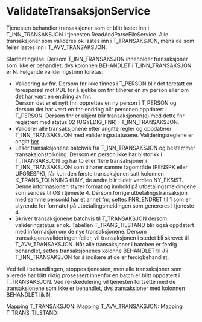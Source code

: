 # ValidateTransaksjonService
Tjenesten behandler transaksjoner som er blitt lastet inn i T_INN_TRANSAKSJON i tjenesten ReadAndParseFileService. Alle transaksjoner som valideres ok lastes inn i T_TRANSAKSJON, mens de som feiler lastes inn i T_AVV_TRANSAKSJON.

Startbetingelse: Dersom T_INN_TRANSAKSJON inneholder transaksjoner som ikke er behandlet, dvs kolonnen BEHANDLET i T_INN_TRANSAKSJON er N.
Følgende valideringstrinn foretas:

* Validering av fnr. Dersom fnr ikke finnes i T_PERSON blir det foretatt en forespørsel mot PDL for å sjekke om fnr tilhører en ny person eller om det har vært en endring av fnr. 
<br/> Dersom det er et nytt fnr, opprettes en ny person i T_PERSON og dersom det har vært en fnr-endring blir personen oppdatert i T_PERSON. Dersom fnr er ukjent blir transaksjonen(e) med dette fnr registrert med status 02 (UGYLDIG_FNR) i T_INN_TRANSAKSJON.
* Validerer alle transaksjonene etter angitte regler og oppdaterer T_INN_TRANSAKSJON med valideringsstatusene. Valideringsreglene er angitt [her](./valideringsregler/transaksjonsvalidering.md)
* Leser transaksjonene batchvis fra T_INN_TRANSAKSJON og bestemmer transaksjonstolkning. Dersom en person ikke har historikk i T_TRANSAKSJON og har to eller flere transaksjoner i T_INN_TRANSAKSJON som tilhører samme fagområde (PENSPK eller UFORESPK), får kun den første transaksjonen satt kolonnen K_TRANS_TOLKNING til NY, de andre blir tildelt verdien NY_EKSIST. Denne informasjonen styrer format og innhold på utbetalingsmeldingene som sendes til OS i tjeneste 4. Dersom forrige utbetalingstransaksjon med samme personId har et annet fnr, settes FNR_ENDRET til 1 som er styrende for formatet på  utbetalingsmeldingen som genereres i tjeneste 4.
* Skriver transaksjonene batchvis til T_TRANSAKSJON dersom valideringstatus er ok. Tabellen T_TRANS_TILSTAND blir også oppdatert med informasjon om de nye transaksjonene. Dersom transaksjonsvalideringen feiler, vil transaksjonen i stedet bli skrevet til T_AVV_TRANSAKSJON.
   Når alle transaksjoner i batchen er ferdig behandlet, settes transaksjonenes kolonne BEHANDLET til J i T_INN_TRANSAKSJON for å indikere at de er ferdigbehandlet.

Ved feil i behandlingen, stoppes tjenesten, men alle transaksjoner som allerede har blitt riktig prosessert innenfor en batch er blitt oppdatert i T_TRANSAKSJON.
Ved re-skedulering vil tjenesten fortsette med de transaksjonene som ikke er behandlet, dvs transaksjoner med kolonnen BEHANDLET lik N.

Mapping T_TRANSAKSJON:
Mapping T_AVV_TRANSAKSJON:
Mapping T_TRANS_TILSTAND: